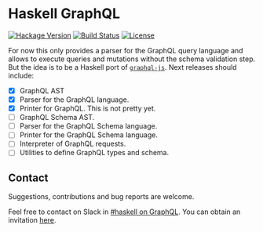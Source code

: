 # Haskell GraphQL

[![Hackage Version](https://img.shields.io/hackage/v/graphql.svg)](https://hackage.haskell.org/package/graphql)
[![Build Status](https://semaphoreci.com/api/v1/belka-ew/graphql/branches/master/badge.svg)](https://semaphoreci.com/belka-ew/graphql)
[![License](https://img.shields.io/badge/license-BSD--3--Clause-blue.svg)](https://raw.githubusercontent.com/caraus-ecms/graphql/master/LICENSE)

For now this only provides a parser for the GraphQL query language and allows
to execute queries and mutations without the schema validation step.
But the idea is to be a Haskell port of
[`graphql-js`](https://github.com/graphql/graphql-js). Next releases should
include:

- [x] GraphQL AST
- [x] Parser for the GraphQL language.
- [x] Printer for GraphQL. This is not pretty yet.
- [ ] GraphQL Schema AST.
- [ ] Parser for the GraphQL Schema language.
- [ ] Printer for the GraphQL Schema language.
- [ ] Interpreter of GraphQL requests.
- [ ] Utilities to define GraphQL types and schema.

## Contact

Suggestions, contributions and bug reports are welcome.

Feel free to contact on Slack in [#haskell on
GraphQL](https://graphql.slack.com/messages/haskell/). You can obtain an
invitation [here](https://graphql-slack.herokuapp.com/).
